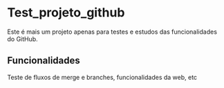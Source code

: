 # Test_projeto_github
Este é mais um projeto apenas para testes e estudos das funcionalidades do GitHub.

## Funcionalidades

Teste de fluxos de merge e branches, funcionalidades da web, etc

